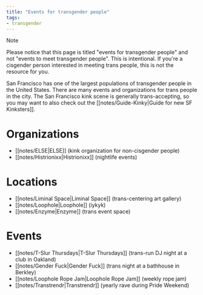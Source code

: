 ```yaml
---
title: "Events for transgender people"
tags:
- transgender
---
```


> [!note]
> Please notice that this page is titled "events for transgender people" and not "events to meet transgender people". This is intentional. If you're a cisgender person interested in meeting trans people, this is not the resource for you.

San Francisco has one of the largest populations of transgender people in the United States. There are many events and organizations for trans people in the city. The San Francisco kink scene is generally trans-accepting, so you may want to also check out the [[notes/Guide-Kinky|Guide for new SF Kinksters]].

# Organizations
- [[notes/ELSE|ELSE]] (kink organization for non-cisgender people)
- [[notes/Histrionixx|Histrionixx]] (nightlife events)

# Locations
- [[notes/Liminal Space|Liminal Space]] (trans-centering art gallery)
- [[notes/Loophole|Loophole]] (iykyk)
- [[notes/Enzyme|Enzyme]] (trans event space)

# Events
- [[notes/T-Slur Thursdays|T-Slur Thursdays]] (trans-run DJ night at a club in Oakland)
- [[notes/Gender Fuck|Gender Fuck]] (trans night at a bathhouse in Berkley)
- [[notes/Loophole Rope Jam|Loophole Rope Jam]] (weekly rope jam)
- [[notes/Transtrendr|Transtrendr]] (yearly rave during Pride Weekend)